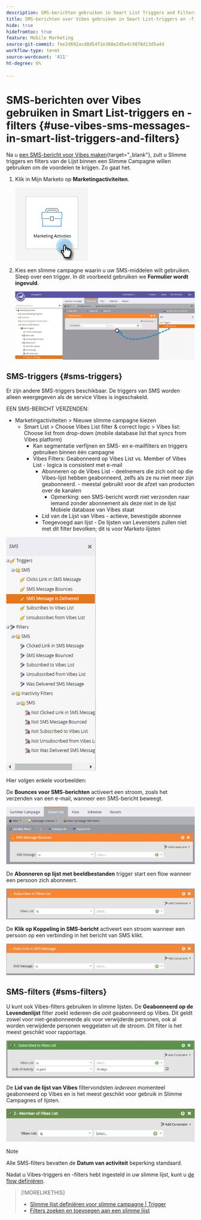 ```yaml
---
description: SMS-berichten gebruiken in Smart List Triggers and Filters - Marketo Docs - Productdocumentatie
title: SMS-berichten over Vibes gebruiken in Smart List-triggers en -filters
hide: true
hidefromtoc: true
feature: Mobile Marketing
source-git-commit: fee2d692acd8d54f2e308e2d5edc9876d13d5a4d
workflow-type: tm+mt
source-wordcount: '411'
ht-degree: 0%

---
```


# SMS-berichten over Vibes gebruiken in Smart List-triggers en -filters {#use-vibes-sms-messages-in-smart-list-triggers-and-filters}

Na u [een SMS-bericht voor Vibes maken](/help/marketo/product-docs/mobile-marketing/vibes-sms-messages/create-a-vibes-sms-message.md){target="_blank"}, zult u Slimme triggers en filters van de Lijst binnen een Slimme Campagne willen gebruiken om de voordelen te krijgen. Zo gaat het.

1. Klik in Mijn Marketo op **Marketingactiviteiten**.

   ![](assets/use-vibes-sms-messages-in-smart-list-triggers-and-filters-1.png)

1. Kies een slimme campagne waarin u uw SMS-middelen wilt gebruiken. Sleep over een trigger. In dit voorbeeld gebruiken we **Formulier wordt ingevuld**.

   ![](assets/fills-out-form-pull-over.jpg)

## SMS-triggers {#sms-triggers}

Er zijn andere SMS-triggers beschikbaar. De triggers van SMS worden alleen weergegeven als de service Vibes is ingeschakeld.

EEN SMS-BERICHT VERZENDEN:

* Marketingactiviteiten > Nieuwe slimme campagne kiezen
   * Smart List > Choose Vibes List filter &amp; correct logic > Vibes list: Choose list from drop-down (mobile database list that syncs from Vibes platform)
      * Kan segmentatie verfijnen en SMS- en e-mailfilters en triggers gebruiken binnen één campagne
      * Vibes Filters: Geabonneerd op Vibes List vs. Member of Vibes List - logica is consistent met e-mail
         * Abonneren op de Vibes List - deelnemers die zich ooit op die Vibes-lijst hebben geabonneerd, zelfs als ze nu niet meer zijn geabonneerd.  - meestal gebruikt voor de afzet van producten over de kanalen
            * Opmerking: een SMS-bericht wordt niet verzonden naar iemand zonder abonnement als deze niet in de lijst Mobiele database van Vibes staat
         * Lid van de Lijst van Vibes - actieve, bevestigde abonnee
         * Toegevoegd aan lijst - De lijsten van Levensters zullen niet met dit filter bevolken; dit is voor Marketo lijsten

![](assets/new-sms-search2.png)

Hier volgen enkele voorbeelden:

De **Bounces voor SMS-berichten** activeert een stroom, zoals het verzenden van een e-mail, wanneer een SMS-bericht beweegt.

![](assets/sms-message-bounces-real.jpg)

De **Abonneren op lijst met beeldbestanden** trigger start een flow wanneer een persoon zich abonneert.

![](assets/subscribes-to-vibes-list-real.jpg)

De **Klik op Koppeling in SMS-bericht** activeert een stroom wanneer een persoon op een verbinding in het bericht van SMS klikt.

![](assets/clicks-link-in-sms-message.jpg)

## SMS-filters {#sms-filters}

U kunt ook Vibes-filters gebruiken in slimme lijsten. De **Geabonneerd op de Levendenlijst** filter zoekt iedereen die *ooit* geabonneerd op Vibes. Dit geldt zowel voor niet-geabonneerde als voor verwijderde personen, ook al worden verwijderde personen weggelaten uit de stroom. Dit filter is het meest geschikt voor rapportage.

![](assets/subscribed-to-vibes-list-filter-real.jpg)

De **Lid van de lijst van Vibes** filtervondsten _iedereen_ momenteel geabonneerd op Vibes en is het meest geschikt voor gebruik in Slimme Campagnes of lijsten.

![](assets/image001.png)

>[!NOTE]
>
>Alle SMS-filters bevatten de **Datum van activiteit** beperking standaard.

Nadat u Vibes-triggers en -filters hebt ingesteld in uw slimme lijst, kunt u [de flow definiëren](/help/marketo/product-docs/mobile-marketing/vibes-sms-messages/add-a-flow-step-for-sms.md).

>[!MORELIKETHIS]
>
>* [Slimme lijst definiëren voor slimme campagne | Trigger](/help/marketo/product-docs/core-marketo-concepts/smart-campaigns/creating-a-smart-campaign/define-smart-list-for-smart-campaign-trigger.md)
>* [Filters zoeken en toevoegen aan een slimme lijst](/help/marketo/product-docs/core-marketo-concepts/smart-lists-and-static-lists/creating-a-smart-list/find-and-add-filters-to-a-smart-list.md)
